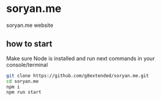 # soryan.me
soryan.me website


## how to start

Make sure Node is installed and run next commands in your console/terminal

```sh
git clone https://github.com/g8extended/soryan.me.git
cd soryan.me
npm i
npm run start
```

